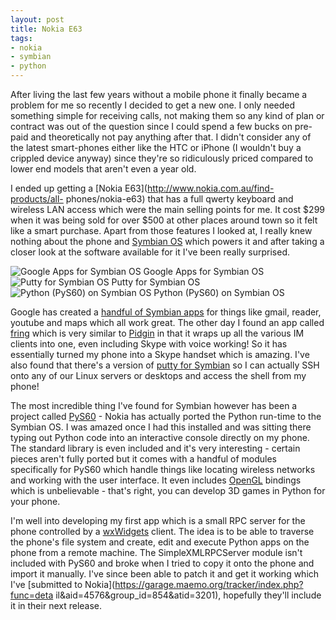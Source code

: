 ```yaml
--- 
layout: post
title: Nokia E63
tags: 
- nokia
- symbian
- python
---
```

After living the last few years without a mobile phone it finally became a
problem for me so recently I decided to get a new one. I only needed something
simple for receiving calls, not making them so any kind of plan or contract
was out of the question since I could spend a few bucks on pre-paid and
theoretically not pay anything after that. I didn't consider any of the latest
smart-phones either like the HTC or iPhone (I wouldn't buy a crippled device
anyway) since they're so ridiculously priced compared to lower end models that
aren't even a year old.

I ended up getting a [Nokia E63](http://www.nokia.com.au/find-products/all-
phones/nokia-e63) that has a full qwerty keyboard and wireless LAN access
which were the main selling points for me. It cost $299 when it was being sold
for over $500 at other places around town so it felt like a smart purchase.
Apart from those features I looked at, I really knew nothing about the phone
and [Symbian OS](http://symbian.org/) which powers it and after taking a
closer look at the software available for it I've been really surprised.

![Google Apps for Symbian
OS](http://media.tumblr.com/tumblr_ksm6cyOpF11qa0qji.png) Google Apps for
Symbian OS ![Putty for Symbian
OS](http://media.tumblr.com/tumblr_ksm6dyg1OZ1qa0qji.png) Putty for Symbian OS
![Python (PyS60) on Symbian
OS](http://media.tumblr.com/tumblr_ksm6eqDj7h1qa0qji.png) Python (PyS60) on
Symbian OS

Google has created a [handful of Symbian
apps](http://www.google.com/mobile/products.html#p=default) for things like
gmail, reader, youtube and maps which all work great. The other day I found an
app called [fring](http://www.fring.com) which is very similar to
[Pidgin](http://pidgin.im/) in that it wraps up all the various IM clients
into one, even including Skype with voice working! So it has essentially
turned my phone into a Skype handset which is amazing. I've also found that
there's a version of [putty for Symbian](http://s2putty.sourceforge.net/) so I
can actually SSH onto any of our Linux servers or desktops and access the
shell from my phone!

The most incredible thing I've found for Symbian however has been a project
called [PyS60](https://garage.maemo.org/projects/pys60/) - Nokia has actually
ported the Python run-time to the Symbian OS. I was amazed once I had this
installed and was sitting there typing out Python code into an interactive
console directly on my phone. The standard library is even included and it's
very interesting - certain pieces aren't fully ported but it comes with a
handful of modules specifically for PyS60 which handle things like locating
wireless networks and working with the user interface. It even includes
[OpenGL](http://www.opengl.org/) bindings which is unbelievable - that's
right, you can develop 3D games in Python for your phone.

I'm well into developing my first app which is a small RPC server for the
phone controlled by a [wxWidgets](http://wxwidgets.org/) client. The idea is
to be able to traverse the phone's file system and create, edit and execute
Python apps on the phone from a remote machine. The SimpleXMLRPCServer module
isn't included with PyS60 and broke when I tried to copy it onto the phone and
import it manually. I've since been able to patch it and get it working which
I've [submitted to Nokia](https://garage.maemo.org/tracker/index.php?func=deta
il&aid=4576&group_id=854&atid=3201), hopefully they'll include it in their
next release.

